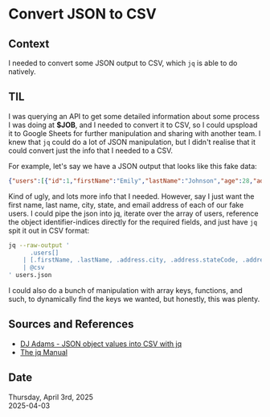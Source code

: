 # Convert JSON to CSV

## Context
I needed to convert some JSON output to CSV, which `jq` is able to do natively.

## TIL
I was querying an API to get some detailed information about some process I was doing at **$JOB**, and I needed to convert it to CSV, so I could upspload it to Google Sheets for further manipulation and sharing with another team. I knew that `jq` could do a lot of JSON manipulation, but I didn't realise that it could convert just the info that I needed to a CSV. 

For example, let's say we have a JSON output that looks like this fake data:

```json
{"users":[{"id":1,"firstName":"Emily","lastName":"Johnson","age":28,"address":{"address":"626 Main Street","city":"Phoenix","state":"Mississippi","stateCode":"MS","postalCode":"29112","coordinates":{"lat":-77.16213,"lng":-92.084824},"country":"United States"},"email":"emily.johnson@x.dummyjson.com","phone":"+81 965-431-3024"},{"id":2,"firstName":"Michael","lastName":"Williams","age":35,"address":{"address":"385 Fifth Street","city":"Houston","state":"Alabama","stateCode":"AL","postalCode":"38807","coordinates":{"lat":22.815468,"lng":115.608581},"country":"United States"},"email":"michael.williams@x.dummyjson.com","phone":"+49 258-627-6644"},{"id":3,"firstName":"Sophia","lastName":"Brown","age":42,"address":{"address":"1642 Ninth Street","city":"Washington","state":"Alabama","stateCode":"AL","postalCode":"32822","coordinates":{"lat":45.289366,"lng":46.832664},"country":"United States"},"email":"sophia.brown@x.dummyjson.com","phone":"+81 210-652-2785"},{"id":4,"firstName":"James","lastName":"Davis","age":45,"address":{"address":"238 Jefferson Street","city":"Seattle","state":"Pennsylvania","stateCode":"PA","postalCode":"68354","coordinates":{"lat":16.782513,"lng":-139.34723},"country":"United States"},"email":"james.davis@x.dummyjson.com","phone":"+49 614-958-9364"},{"id":5,"firstName":"Emma","lastName":"Miller","age":30,"address":{"address":"607 Fourth Street","city":"Jacksonville","state":"Colorado","stateCode":"CO","postalCode":"26593","coordinates":{"lat":0.505589,"lng":-157.43281},"country":"United States"},"email":"emma.miller@x.dummyjson.com","phone":"+91 759-776-1614"}],"total":208,"skip":0,"limit":5}
```

Kind of ugly, and lots more info that I needed. However, say I just want the first name, last name, city, state, and email address of each of our fake users. I could pipe the json into jq, iterate over the array of users, reference the object identifier-indices directly for the required fields, and just have `jq` spit it out in CSV format: 

```bash
jq --raw-output '
      .users[] 
    | [.firstName, .lastName, .address.city, .address.stateCode, .address.country, .email] 
    | @csv
' users.json
```

I could also do a bunch of manipulation with array keys, functions, and such, to dynamically find the keys we wanted, but honestly, this was plenty.


## Sources and References
* [DJ Adams - JSON object values into CSV with jq](https://qmacro.org/blog/posts/2022/05/19/json-object-values-into-csv-with-jq/)
* [The jq Manual](https://jqlang.org/manual/)


## Date
Thursday, April  3rd, 2025  
2025-04-03  
